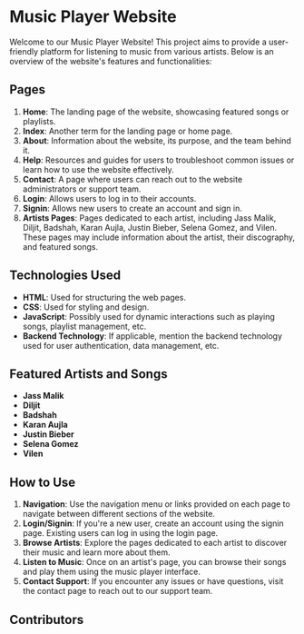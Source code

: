 # Music Player Website

Welcome to our Music Player Website! This project aims to provide a user-friendly platform for listening to music from various artists. Below is an overview of the website's features and functionalities:

## Pages

1. **Home**: The landing page of the website, showcasing featured songs or playlists.
2. **Index**: Another term for the landing page or home page.
3. **About**: Information about the website, its purpose, and the team behind it.
4. **Help**: Resources and guides for users to troubleshoot common issues or learn how to use the website effectively.
5. **Contact**: A page where users can reach out to the website administrators or support team.
6. **Login**: Allows users to log in to their accounts.
7. **Signin**: Allows new users to create an account and sign in.
8. **Artists Pages**: Pages dedicated to each artist, including Jass Malik, Diljit, Badshah, Karan Aujla, Justin Bieber, Selena Gomez, and Vilen. These pages may include information about the artist, their discography, and featured songs.

## Technologies Used

- **HTML**: Used for structuring the web pages.
- **CSS**: Used for styling and design.
- **JavaScript**: Possibly used for dynamic interactions such as playing songs, playlist management, etc.
- **Backend Technology**: If applicable, mention the backend technology used for user authentication, data management, etc.

## Featured Artists and Songs

- **Jass Malik**
- **Diljit**
- **Badshah**
- **Karan Aujla**
- **Justin Bieber**
- **Selena Gomez**
- **Vilen**

## How to Use

1. **Navigation**: Use the navigation menu or links provided on each page to navigate between different sections of the website.
2. **Login/Signin**: If you're a new user, create an account using the signin page. Existing users can log in using the login page.
3. **Browse Artists**: Explore the pages dedicated to each artist to discover their music and learn more about them.
4. **Listen to Music**: Once on an artist's page, you can browse their songs and play them using the music player interface.
5. **Contact Support**: If you encounter any issues or have questions, visit the contact page to reach out to our support team.

## Contributors
